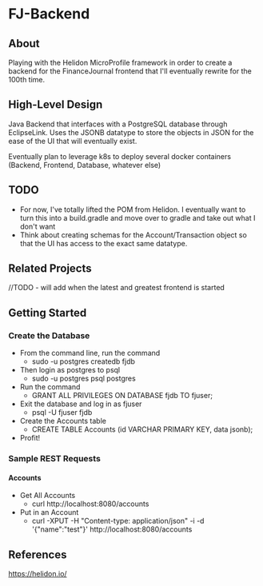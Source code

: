 # FJ-Backend

## About
Playing with the Helidon MicroProfile framework in order to create a backend for the FinanceJournal frontend that I'll eventually rewrite for the 100th time.  

## High-Level Design
Java Backend that interfaces with a PostgreSQL database through EclipseLink. Uses the JSONB datatype to store the objects in JSON for the ease of the UI that will eventually exist.  

Eventually plan to leverage k8s to deploy several docker containers (Backend, Frontend, Database, whatever else)

## TODO 
* For now, I've totally lifted the POM from Helidon.  I eventually want to turn this into a build.gradle and move over to gradle and take out what I don't want
* Think about creating schemas for the Account/Transaction object so that the UI has access to the exact same datatype.

## Related Projects
//TODO - will add when the latest and greatest frontend is started

## Getting Started

### Create the Database
* From the command line, run the command
    * sudo -u postgres createdb fjdb
* Then login as postgres to psql
    * sudo -u postgres psql postgres
* Run the command
    * GRANT ALL PRIVILEGES ON DATABASE fjdb TO fjuser;
* Exit the database and log in as fjuser
    * psql -U fjuser fjdb
* Create the Accounts table
    * CREATE TABLE Accounts (id VARCHAR PRIMARY KEY, data jsonb);
* Profit!

### Sample REST Requests
#### Accounts
* Get All Accounts
    * curl http://localhost:8080/accounts
* Put in an Account
    * curl -XPUT -H "Content-type: application/json" -i -d '{"name":"test"}' http://localhost:8080/accounts

## References
https://helidon.io/